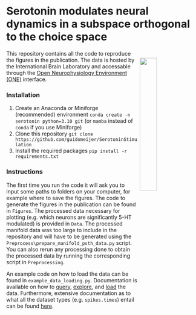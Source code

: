 # Serotonin modulates neural dynamics in a subspace orthogonal to the choice space
<img src="https://github.com/user-attachments/assets/af61346d-2d8a-4df5-b764-7f6932d9ad01" width="30%" align="right" vspace="20"/>

This repository contains all the code to reproduce the figures in the publication. The data is hosted by the International Brain Laboratory and accessable through the [Open Neurophysiology Environment (ONE)](https://int-brain-lab.github.io/ONE/one_reference.html) interface. 

### Installation
1. Create an Anaconda or Miniforge (recommended) environment `conda create -n serotonin python=3.10 git` (or `mamba` instead of `conda` if you use Miniforge)
2. Clone this repository `git clone https://github.com/guidomeijer/SerotoninStimulation`
3. Install the required packages `pip install -r requirements.txt`

### Instructions

The first time you run the code it will ask you to input some paths to folders on your computer, for example where to save the figures. The code to generate the figures in the publication can be found in `Figures`. The processed data necessary for plotting (e.g. which neurons are significantly 5-HT modulated) is provided in `Data`. The processed manifold data was too large to include in the repository and will have to be generated using the `Preprocess\prepare_manifold_psth_data.py` script. You can also rerun any processing done to obtain the processed data by running the corresponding script in `Preprocessing`. 

An example code on how to load the data can be found in `example_data_loading.py`. Documentation is available on how to [query](https://int-brain-lab.github.io/ONE/notebooks/one_search/one_search.html), [explore](https://int-brain-lab.github.io/ONE/notebooks/one_list/one_list.html), and [load](https://int-brain-lab.github.io/ONE/notebooks/one_load/one_load.html) the data. Furthermore, extensive documentation as to what all the dataset types (e.g. `spikes.times`) entail can be found [here](https://docs.google.com/document/d/1OqIqqakPakHXRAwceYLwFY9gOrm8_P62XIfCTnHwstg).





